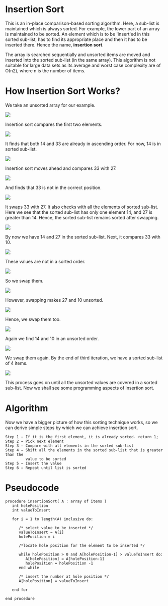 # Insertion Sort

This is an in-place comparison-based sorting algorithm. Here, a sub-list is maintained which is always sorted. For example, the lower part of an array is maintained to be sorted. An element which is to be 'insert'ed in this sorted sub-list, has to find its appropriate place and then it has to be inserted there. Hence the name, **insertion sort**.

The array is searched sequentially and unsorted items are moved and inserted into the sorted sub-list (in the same array). This algorithm is not suitable for large data sets as its average and worst case complexity are of Ο(n2), where n is the number of items.

# How Insertion Sort Works?

We take an unsorted array for our example.

![](https://www.tutorialspoint.com/data_structures_algorithms/images/unsorted_array.jpg)

Insertion sort compares the first two elements.

![](https://www.tutorialspoint.com/data_structures_algorithms/images/insertion_sort_1.jpg)

It finds that both 14 and 33 are already in ascending order. For now, 14 is in sorted sub-list.

![](https://www.tutorialspoint.com/data_structures_algorithms/images/insertion_sort_2.jpg)

Insertion sort moves ahead and compares 33 with 27.

![](https://www.tutorialspoint.com/data_structures_algorithms/images/insertion_sort_3.jpg)

And finds that 33 is not in the correct position.

![](https://www.tutorialspoint.com/data_structures_algorithms/images/insertion_sort_4.jpg)

It swaps 33 with 27. It also checks with all the elements of sorted sub-list. Here we see that the sorted sub-list has only one element 14, and 27 is greater than 14. Hence, the sorted sub-list remains sorted after swapping.

![](https://www.tutorialspoint.com/data_structures_algorithms/images/insertion_sort_5.jpg)

By now we have 14 and 27 in the sorted sub-list. Next, it compares 33 with 10.

![](https://www.tutorialspoint.com/data_structures_algorithms/images/insertion_sort_6.jpg)

These values are not in a sorted order.

![](https://www.tutorialspoint.com/data_structures_algorithms/images/insertion_sort_7.jpg)

So we swap them.

![](https://www.tutorialspoint.com/data_structures_algorithms/images/insertion_sort_8.jpg)

However, swapping makes 27 and 10 unsorted.

![](https://www.tutorialspoint.com/data_structures_algorithms/images/insertion_sort_9.jpg)

Hence, we swap them too.

![](https://www.tutorialspoint.com/data_structures_algorithms/images/insertion_sort_10.jpg)

Again we find 14 and 10 in an unsorted order.

![](https://www.tutorialspoint.com/data_structures_algorithms/images/insertion_sort_11.jpg)

We swap them again. By the end of third iteration, we have a sorted sub-list of 4 items.

![](https://www.tutorialspoint.com/data_structures_algorithms/images/insertion_sort_12.jpg)

This process goes on until all the unsorted values are covered in a sorted sub-list. Now we shall see some programming aspects of insertion sort.

# Algorithm

Now we have a bigger picture of how this sorting technique works, so we can derive simple steps by which we can achieve insertion sort.

```
Step 1 − If it is the first element, it is already sorted. return 1;
Step 2 − Pick next element
Step 3 − Compare with all elements in the sorted sub-list
Step 4 − Shift all the elements in the sorted sub-list that is greater than the 
         value to be sorted
Step 5 − Insert the value
Step 6 − Repeat until list is sorted
```

# Pseudocode

```
procedure insertionSort( A : array of items )
   int holePosition
   int valueToInsert
	
   for i = 1 to length(A) inclusive do:
	
      /* select value to be inserted */
      valueToInsert = A[i]
      holePosition = i
      
      /*locate hole position for the element to be inserted */
		
      while holePosition > 0 and A[holePosition-1] > valueToInsert do:
         A[holePosition] = A[holePosition-1]
         holePosition = holePosition -1
      end while
		
      /* insert the number at hole position */
      A[holePosition] = valueToInsert
      
   end for
	
end procedure
```


